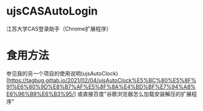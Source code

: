 # ujsCASAutoLogin

江苏大学CAS登录助手（Chrome扩展程序）

# 食用方法

参见我的另一个项目的使用说明(ujsAutoClock)[https://tagbug.gitlab.io/2021/02/04/ujsAutoClock%E5%BC%80%E5%8F%91%E6%80%9D%E8%B7%AF%E5%8F%8A%E4%BD%BF%E7%94%A8%E6%96%B9%E6%B3%95/]
或直接百度"谷歌浏览器怎么加载安装解压的扩展程序"
